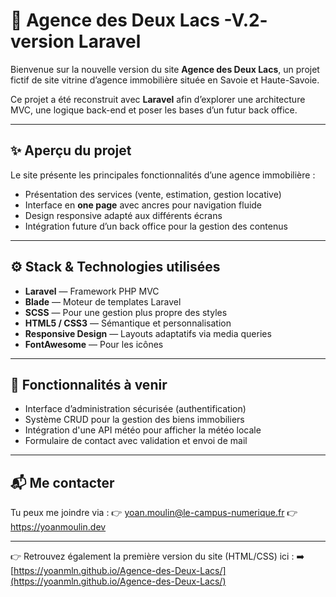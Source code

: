 # 🏡 Agence des Deux Lacs -V.2- version Laravel

Bienvenue sur la nouvelle version du site **Agence des Deux Lacs**, un projet fictif de site vitrine d’agence immobilière située en Savoie et Haute-Savoie.

Ce projet a été reconstruit avec **Laravel** afin d’explorer une architecture MVC, une logique back-end et poser les bases d’un futur back office.

---

## ✨ Aperçu du projet

Le site présente les principales fonctionnalités d’une agence immobilière :

-   Présentation des services (vente, estimation, gestion locative)
-   Interface en **one page** avec ancres pour navigation fluide
-   Design responsive adapté aux différents écrans
-   Intégration future d’un back office pour la gestion des contenus

---

## ⚙️ Stack & Technologies utilisées

-   **Laravel** — Framework PHP MVC
-   **Blade** — Moteur de templates Laravel
-   **SCSS** — Pour une gestion plus propre des styles
-   **HTML5 / CSS3** — Sémantique et personnalisation
-   **Responsive Design** — Layouts adaptatifs via media queries
-   **FontAwesome** — Pour les icônes

---

## 🔐 Fonctionnalités à venir

-   Interface d’administration sécurisée (authentification)
-   Système CRUD pour la gestion des biens immobiliers
-   Intégration d'une API météo pour afficher la météo locale
-   Formulaire de contact avec validation et envoi de mail

---

## 📬 Me contacter

Tu peux me joindre via :
👉 yoan.moulin@le-campus-numerique.fr
👉 https://yoanmoulin.dev

---

👉 Retrouvez également la première version du site (HTML/CSS) ici :
➡️ [https://yoanmln.github.io/Agence-des-Deux-Lacs/](https://yoanmln.github.io/Agence-des-Deux-Lacs/)
